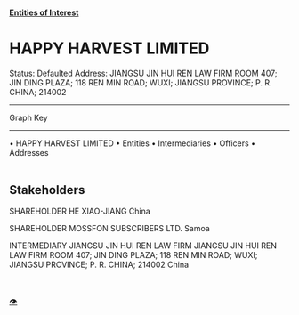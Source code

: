 #### [Entities of Interest](/list.html)
<link rel="stylesheet" type="text/css" href="../../assets/style.css">

<style>
body{background-image:url("http://eoi-graphs.s3-website-eu-west-1.amazonaws.com/HAPPY_HARVEST_LIMITED.png");background-repeat: no-repeat;background-size: contain;}
.markdown>p>span{background-color: white;}
</style>

# HAPPY HARVEST LIMITED
<span>Status: Defaulted
Address: JIANGSU JIN HUI REN LAW FIRM  ROOM 407; JIN DING PLAZA; 118 REN MIN ROAD; WUXI; JIANGSU PROVINCE; P. R. CHINA; 214002
</span>

---



<div class="legend">
Graph Key
<hr>
<span class="focus">• HAPPY HARVEST LIMITED</span>
<span class="entity">• Entities</span>
<span class="intermediary">• Intermediaries</span>
<span class="officer">• Officers</span>
<span class="address">• Addresses</span>
</div><br>


## Stakeholders
<span>SHAREHOLDER
HE XIAO-JIANG
China
</span>

<span>SHAREHOLDER
MOSSFON SUBSCRIBERS LTD.
Samoa
</span>

<span>INTERMEDIARY
JIANGSU JIN HUI REN LAW FIRM
JIANGSU JIN HUI REN LAW FIRM  ROOM 407; JIN DING PLAZA; 118 REN MIN ROAD; WUXI; JIANGSU PROVINCE; P. R. CHINA; 214002
China
</span>


<br><br><a class="contribute_button" href="Readme.md">👁</a>
